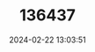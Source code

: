 ---
title: "136437"
category: "Genetta pardina"
draft: false
date: 2024-02-22 13:03:51
languages:
  English: ["West African Large-spotted Genet", "Pardine Genet"]
  French: ["Genette à grandes taches d'Afrique de l'Ouest", "Genette pardine"]
  German: ["Westafrikanische Grossfleckgenette"]
---